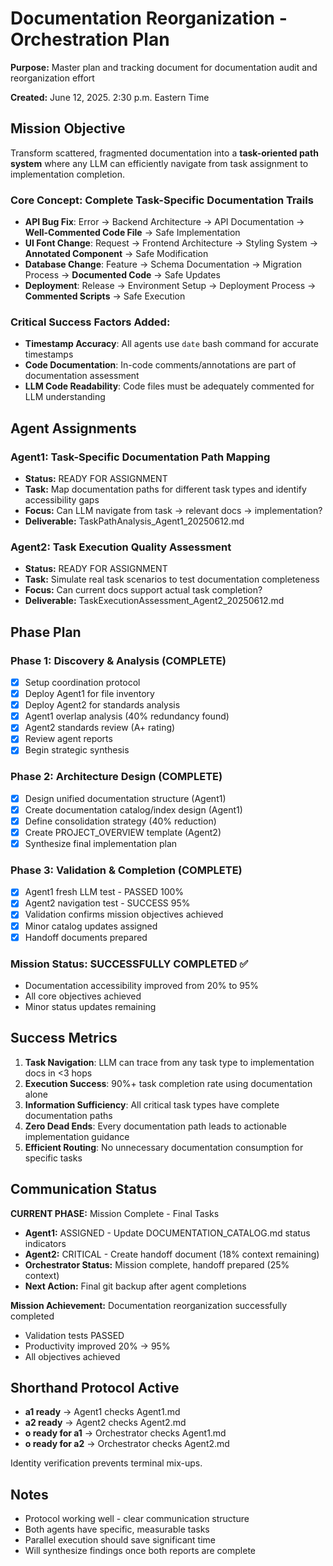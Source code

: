 # Documentation Reorganization - Orchestration Plan

**Purpose:** Master plan and tracking document for documentation audit and reorganization effort

**Created:** June 12, 2025. 2:30 p.m. Eastern Time

## Mission Objective

Transform scattered, fragmented documentation into a **task-oriented path system** where any LLM can efficiently navigate from task assignment to implementation completion.

### **Core Concept: Complete Task-Specific Documentation Trails**
- **API Bug Fix**: Error → Backend Architecture → API Documentation → **Well-Commented Code File** → Safe Implementation
- **UI Font Change**: Request → Frontend Architecture → Styling System → **Annotated Component** → Safe Modification  
- **Database Change**: Feature → Schema Documentation → Migration Process → **Documented Code** → Safe Updates
- **Deployment**: Release → Environment Setup → Deployment Process → **Commented Scripts** → Safe Execution

### **Critical Success Factors Added:**
- **Timestamp Accuracy**: All agents use `date` bash command for accurate timestamps
- **Code Documentation**: In-code comments/annotations are part of documentation assessment
- **LLM Code Readability**: Code files must be adequately commented for LLM understanding

## Agent Assignments

### **Agent1: Task-Specific Documentation Path Mapping**
- **Status:** READY FOR ASSIGNMENT
- **Task:** Map documentation paths for different task types and identify accessibility gaps
- **Focus:** Can LLM navigate from task → relevant docs → implementation?
- **Deliverable:** TaskPathAnalysis_Agent1_20250612.md

### **Agent2: Task Execution Quality Assessment**
- **Status:** READY FOR ASSIGNMENT
- **Task:** Simulate real task scenarios to test documentation completeness
- **Focus:** Can current docs support actual task completion?
- **Deliverable:** TaskExecutionAssessment_Agent2_20250612.md

## Phase Plan

### **Phase 1: Discovery & Analysis** (COMPLETE)
- [x] Setup coordination protocol
- [x] Deploy Agent1 for file inventory
- [x] Deploy Agent2 for standards analysis
- [x] Agent1 overlap analysis (40% redundancy found)
- [x] Agent2 standards review (A+ rating)
- [x] Review agent reports
- [x] Begin strategic synthesis

### **Phase 2: Architecture Design** (COMPLETE)
- [x] Design unified documentation structure (Agent1)
- [x] Create documentation catalog/index design (Agent1)
- [x] Define consolidation strategy (40% reduction)
- [x] Create PROJECT_OVERVIEW template (Agent2)
- [x] Synthesize final implementation plan

### **Phase 3: Validation & Completion** (COMPLETE)
- [x] Agent1 fresh LLM test - PASSED 100%
- [x] Agent2 navigation test - SUCCESS 95%
- [x] Validation confirms mission objectives achieved
- [x] Minor catalog updates assigned
- [x] Handoff documents prepared

### **Mission Status: SUCCESSFULLY COMPLETED ✅**
- Documentation accessibility improved from 20% to 95%
- All core objectives achieved
- Minor status updates remaining

## Success Metrics

1. **Task Navigation**: LLM can trace from any task type to implementation docs in <3 hops
2. **Execution Success**: 90%+ task completion rate using documentation alone
3. **Information Sufficiency**: All critical task types have complete documentation paths
4. **Zero Dead Ends**: Every documentation path leads to actionable implementation guidance
5. **Efficient Routing**: No unnecessary documentation consumption for specific tasks

## Communication Status

**CURRENT PHASE:** Mission Complete - Final Tasks

- **Agent1:** ASSIGNED - Update DOCUMENTATION_CATALOG.md status indicators
- **Agent2:** CRITICAL - Create handoff document (18% context remaining)
- **Orchestrator Status:** Mission complete, handoff prepared (25% context)
- **Next Action:** Final git backup after agent completions

**Mission Achievement:** Documentation reorganization successfully completed
- Validation tests PASSED
- Productivity improved 20% → 95%
- All objectives achieved

## Shorthand Protocol Active

- **a1 ready** → Agent1 checks Agent1.md
- **a2 ready** → Agent2 checks Agent2.md
- **o ready for a1** → Orchestrator checks Agent1.md  
- **o ready for a2** → Orchestrator checks Agent2.md

Identity verification prevents terminal mix-ups.

## Notes

- Protocol working well - clear communication structure
- Both agents have specific, measurable tasks
- Parallel execution should save significant time
- Will synthesize findings once both reports are complete